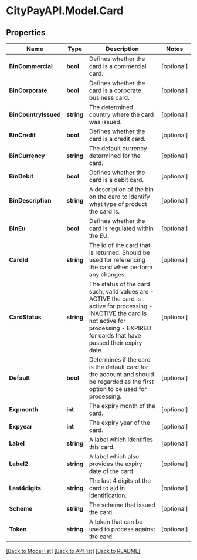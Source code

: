 # CityPayAPI.Model.Card
## Properties

Name | Type | Description | Notes
------------ | ------------- | ------------- | -------------
**BinCommercial** | **bool** | Defines whether the card is a commercial card. | [optional] 
**BinCorporate** | **bool** | Defines whether the card is a corporate business card. | [optional] 
**BinCountryIssued** | **string** | The determined country where the card was issued. | [optional] 
**BinCredit** | **bool** | Defines whether the card is a credit card. | [optional] 
**BinCurrency** | **string** | The default currency determined for the card. | [optional] 
**BinDebit** | **bool** | Defines whether the card is a debit card. | [optional] 
**BinDescription** | **string** | A description of the bin on the card to identify what type of product the card is. | [optional] 
**BinEu** | **bool** | Defines whether the card is regulated within the EU. | [optional] 
**CardId** | **string** | The id of the card that is returned. Should be used for referencing the card when perform any changes. | [optional] 
**CardStatus** | **string** | The status of the card such, valid values are  - ACTIVE the card is active for processing  - INACTIVE the card is not active for processing  - EXPIRED for cards that have passed their expiry date.  | [optional] 
**Default** | **bool** | Determines if the card is the default card for the account and should be regarded as the first option to be used for processing. | [optional] 
**Expmonth** | **int** | The expiry month of the card. | [optional] 
**Expyear** | **int** | The expiry year of the card. | [optional] 
**Label** | **string** | A label which identifies this card. | [optional] 
**Label2** | **string** | A label which also provides the expiry date of the card. | [optional] 
**Last4digits** | **string** | The last 4 digits of the card to aid in identification. | [optional] 
**Scheme** | **string** | The scheme that issued the card. | [optional] 
**Token** | **string** | A token that can be used to process against the card. | [optional] 

[[Back to Model list]](../README.md#documentation-for-models) [[Back to API list]](../README.md#documentation-for-api-endpoints) [[Back to README]](../README.md)

